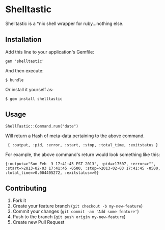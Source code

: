 # Shelltastic
Shelltastic is a *nix shell wrapper for ruby...nothing else.

## Installation

Add this line to your application's Gemfile:

    gem 'shelltastic'

And then execute:

    $ bundle

Or install it yourself as:

    $ gem install shelltastic

## Usage

 `ShellTastic::Command.run("date")`

Will return a Hash of meta-data pertaining to the above command.

` { :output, :pid, :error, :start, :stop, :total_time, :exitstatus }`

For example, the above command's return would look something like this:

`{:output=>"Sun Feb  3 17:41:45 EST 2013", :pid=>17507, :error=>"", :start=>2013-02-03 17:41:45 -0500, :stop=>2013-02-03 17:41:45 -0500, :total_time=>0.004405272, :exitstatus=>0}`

## Contributing

1. Fork it
2. Create your feature branch (`git checkout -b my-new-feature`)
3. Commit your changes (`git commit -am 'Add some feature'`)
4. Push to the branch (`git push origin my-new-feature`)
5. Create new Pull Request
